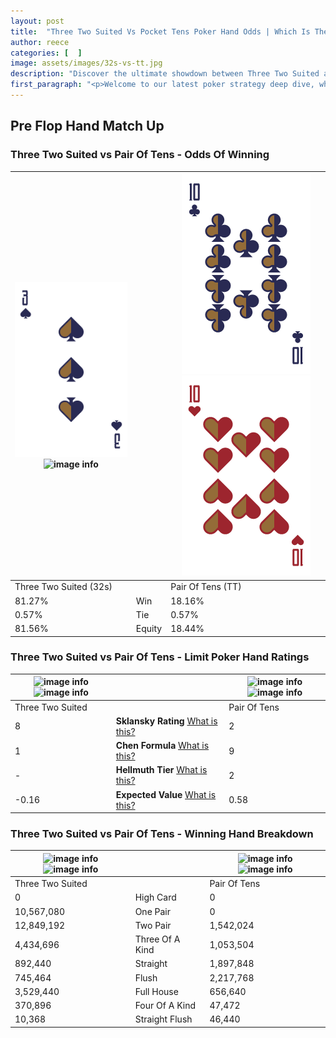 ```yaml
---
layout: post
title:  "Three Two Suited Vs Pocket Tens Poker Hand Odds | Which Is The Better Hand In Poker? A Complete Guide"
author: reece
categories: [  ]
image: assets/images/32s-vs-tt.jpg
description: "Discover the ultimate showdown between Three Two Suited and Pair Of Tens in poker! Uncover the odds, strategies, and scenarios where one hand triumphs over the other. Get ready to up your poker game with this thrilling analysis."
first_paragraph: "<p>Welcome to our latest poker strategy deep dive, where we're pitting two distinct hands against each other in a high-stakes showdown: Three Two Suited vs Pair Of Tens.</p><p>In the dynamic world of poker, every decision counts, and knowing which hand holds the upper hand is key to your success at the table.</p><p>In this article, we'll dissect these two hands, explore the scenarios where one dominates the other, and equip you with the knowledge to make strategic choices that can tip the odds in your favor.</p><p>Get ready to unravel the intriguing dynamics of these poker hands and elevate your game to new heights.</p>"
---
```




[comment]: # (sp0)

## Pre Flop Hand Match Up

<div class="table hand-ratings" markdown="1"> 



### Three Two Suited vs Pair Of Tens - Odds Of Winning


    
| ![image info](assets/images/hand1/3.png) ![image info](assets/images/hand1/2s.png) |  | ![image info](assets/images/hand2/t.png) ![image info](assets/images/hand2/to.png) |
| -------- | -------- | -------- |
| Three Two Suited (32s) |  | Pair Of Tens (TT) |
| 81.27% | Win | 18.16% |
| 0.57% | Tie | 0.57% |
| 81.56% | Equity | 18.44% |




[comment]: # (sp1)



### Three Two Suited vs Pair Of Tens - Limit Poker Hand Ratings


    
| ![image info](https://www.riverpairs.com/assets/images/hand1/3.png) ![image info](https://www.riverpairs.com/assets/images/hand1/2s.png) |  | ![image info](https://www.riverpairs.com/assets/images/hand2/t.png) ![image info](https://www.riverpairs.com/assets/images/hand2/to.png) |
| -------- | -------- | -------- |
| Three Two Suited |  | Pair Of Tens |
| 8 | **Sklansky Rating** [What is this?](/sklansky-rating-explained) | 2 |
| 1 | **Chen Formula** [What is this?](/chen-formula-explained) | 9 |
| - | **Hellmuth Tier** [What is this?](/Hellmuth-tier-explained) | 2 |
| -0.16 | **Expected Value** [What is this?](/expected-value-explained) | 0.58 |




[comment]: # (sp2)



### Three Two Suited vs Pair Of Tens - Winning Hand Breakdown


    
| ![image info](https://www.riverpairs.com/assets/images/hand1/3.png) ![image info](https://www.riverpairs.com/assets/images/hand1/2s.png) |  | ![image info](https://www.riverpairs.com/assets/images/hand2/t.png) ![image info](https://www.riverpairs.com/assets/images/hand2/to.png) |
| -------- | -------- | -------- |
| Three Two Suited |  | Pair Of Tens |
| 0 | High Card | 0 |
| 10,567,080 | One Pair | 0 |
| 12,849,192 | Two Pair | 1,542,024 |
| 4,434,696 | Three Of A Kind | 1,053,504 |
| 892,440 | Straight | 1,897,848 |
| 745,464 | Flush | 2,217,768 |
| 3,529,440 | Full House | 656,640 |
| 370,896 | Four Of A Kind | 47,472 |
| 10,368 | Straight Flush | 46,440 |




[comment]: # (sp3)



</div>

[comment]: # (sp4)



[comment]: # (sp5)

